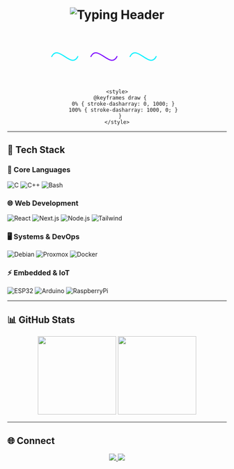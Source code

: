 <h1 align="center">
  <img src="https://readme-typing-svg.herokuapp.com?font=Fira+Code&weight=600&size=28&duration=4000&pause=1000&color=7F5AF0&center=true&vCenter=true&width=600&lines=Mike+Joshua+Lopena;Embedded+Systems+%7C+Full-Stack+Dev+%7C+Digital+Artist" alt="Typing Header"/>
</h1>

<div align="center">
  <!-- SVG Logo Container -->
  <svg width="400" height="120" viewBox="0 0 1200 400" xmlns="http://www.w3.org/2000/svg">
    <!-- Your SVG paths here (simplified for GitHub rendering) -->
    <path fill="none" stroke="#00f0ff" stroke-width="8" stroke-linecap="round" 
          d="M100,200 C150,100 250,300 300,200" 
          style="animation: draw 3s ease-in-out infinite"/>
    <path fill="none" stroke="#7a00ff" stroke-width="8" stroke-linecap="round" 
          d="M400,200 C450,100 550,300 600,200" 
          style="animation: draw 3s ease-in-out infinite 0.5s"/>
    <path fill="none" stroke="#00f0ff" stroke-width="8" stroke-linecap="round" 
          d="M700,200 C750,100 850,300 900,200" 
          style="animation: draw 3s ease-in-out infinite 1s"/>
    
    <style>
      @keyframes draw {
        0% { stroke-dasharray: 0, 1000; }
        100% { stroke-dasharray: 1000, 0; }
      }
    </style>
  </svg>
</div>

---

## 🚀 **Tech Stack**

### **🧠 Core Languages**
![C](https://img.shields.io/badge/C-00599C?style=for-the-badge&logo=c&logoColor=white)
![C++](https://img.shields.io/badge/C++-00599C?style=for-the-badge&logo=c%2B%2B&logoColor=white)
![Bash](https://img.shields.io/badge/Bash-4EAA25?style=for-the-badge&logo=gnu-bash&logoColor=white)

### **🌐 Web Development**
![React](https://img.shields.io/badge/React-61DAFB?style=for-the-badge&logo=react&logoColor=black)
![Next.js](https://img.shields.io/badge/Next.js-000000?style=for-the-badge&logo=nextdotjs&logoColor=white)
![Node.js](https://img.shields.io/badge/Node.js-339933?style=for-the-badge&logo=nodedotjs&logoColor=white)
![Tailwind](https://img.shields.io/badge/Tailwind-06B6D4?style=for-the-badge&logo=tailwindcss&logoColor=white)

### **🖥️ Systems & DevOps**
![Debian](https://img.shields.io/badge/Debian-A81D33?style=for-the-badge&logo=debian&logoColor=white)
![Proxmox](https://img.shields.io/badge/Proxmox-E57000?style=for-the-badge&logo=proxmox&logoColor=white)
![Docker](https://img.shields.io/badge/Docker-2496ED?style=for-the-badge&logo=docker&logoColor=white)

### **⚡ Embedded & IoT**
![ESP32](https://img.shields.io/badge/ESP32-000000?style=for-the-badge&logo=espressif&logoColor=white)
![Arduino](https://img.shields.io/badge/Arduino-00979D?style=for-the-badge&logo=arduino&logoColor=white)
![RaspberryPi](https://img.shields.io/badge/RPi-C51A4A?style=for-the-badge&logo=raspberrypi&logoColor=white)

---

## **📊 GitHub Stats**

<div align="center">
  <img height="180em" src="https://github-readme-stats.vercel.app/api?username=MikeJoshuaLopena4&show_icons=true&theme=nightowl&hide_border=true"/>
  <img height="180em" src="https://github-readme-stats.vercel.app/api/top-langs/?username=MikeJoshuaLopena4&layout=compact&theme=nightowl&hide_border=true"/>
</div>

---

## **🌐 Connect**
<p align="center">
  <a href="https://www.linkedin.com/in/mikejoshualopena44/">
    <img src="https://img.shields.io/badge/LinkedIn-0077B5?style=for-the-badge&logo=linkedin&logoColor=white"/>
  </a>
  <a href="mailto:your.email@example.com">
    <img src="https://img.shields.io/badge/Email-EA4335?style=for-the-badge&logo=gmail&logoColor=white"/>
  </a>
</p>
